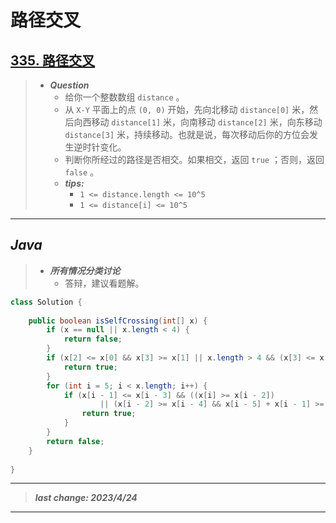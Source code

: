 # 路径交叉

## [335. 路径交叉](https://leetcode.cn/problems/self-crossing/)

> - ***Question***
>   - 给你一个整数数组 `distance` 。
>   - 从 `X-Y` 平面上的点 `(0, 0)` 开始，先向北移动 `distance[0]` 米，然后向西移动 `distance[1]` 米，向南移动 `distance[2]` 米，向东移动 `distance[3]` 米，持续移动。也就是说，每次移动后你的方位会发生逆时针变化。
>   - 判断你所经过的路径是否相交。如果相交，返回 `true` ；否则，返回 `false` 。
>   - ***tips:***
>     - `1 <= distance.length <= 10^5`
>     - `1 <= distance[i] <= 10^5`

---

## *Java*

> - ***所有情况分类讨论***
>   - 答辩，建议看题解。

```java
class Solution {
    
    public boolean isSelfCrossing(int[] x) {
        if (x == null || x.length < 4) {
            return false;
        }
        if (x[2] <= x[0] && x[3] >= x[1] || x.length > 4 && (x[3] <= x[1] && x[4] >= x[2] || x[3] == x[1] && x[0] + x[4] >= x[2])) {
            return true;
        }
        for (int i = 5; i < x.length; i++) {
            if (x[i - 1] <= x[i - 3] && ((x[i] >= x[i - 2])
                    || (x[i - 2] >= x[i - 4] && x[i - 5] + x[i - 1] >= x[i - 3] && x[i - 4] + x[i] >= x[i - 2]))) {
                return true;
            }
        }
        return false;
    }
    
}
```

---

> ***last change: 2023/4/24***

---
